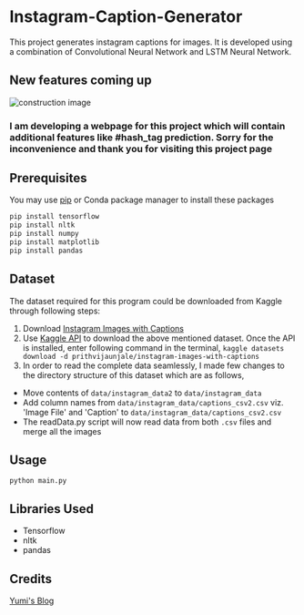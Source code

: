 # Instagram-Caption-Generator

This project generates instagram captions for images. It is developed using a combination of Convolutional Neural Network and LSTM Neural Network.

## New features coming up
![construction image](https://lh3.googleusercontent.com/proxy/gCRrLDAr00rADvOBSqO6aCeDzJe4FKZMmRi5qJ2e36fR5sLji0v-o-G2lW0VoBSIONs3Mw37UlVai8lg5RbJWDUU6EG9PTbWhX2DkiOq0SsU6eHImYvvHLlS)
### I am developing a webpage for this project which will contain additional features like #hash_tag prediction. Sorry for the inconvenience and thank you for visiting this project page

## Prerequisites
You may use [pip](https://pip.pypa.io/en/stable/) or Conda package manager to install these packages
```bash
pip install tensorflow
pip install nltk
pip install numpy
pip install matplotlib
pip install pandas
```

## Dataset
The dataset required for this program could be downloaded from Kaggle through following steps:
1. Download [Instagram Images with Captions](https://www.kaggle.com/prithvijaunjale/instagram-images-with-captions)
2. Use [Kaggle API](https://github.com/Kaggle/kaggle-api) to download the above mentioned dataset. Once the API is installed, enter following command in the terminal, `kaggle datasets download -d prithvijaunjale/instagram-images-with-captions`
3. In order to read the complete data seamlessly, I made few changes to the directory structure of this dataset which are as follows,
  * Move contents of `data/instagram_data2` to `data/instagram_data`
  * Add column names from `data/instagram_data/captions_csv2.csv` viz. 'Image File' and 'Caption' to `data/instagram_data/captions_csv2.csv`
  * The readData.py script will now read data from both `.csv` files and merge all the images

## Usage
```python main.py```

## Libraries Used
- Tensorflow
- nltk
- pandas

## Credits
[Yumi's Blog](https://fairyonice.github.io/Develop_an_image_captioning_deep_learning_model_using_Flickr_8K_data.html)
